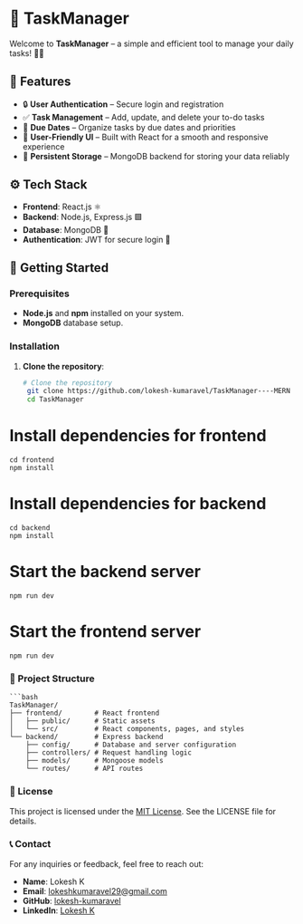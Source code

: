 # 📝 TaskManager

Welcome to **TaskManager** – a simple and efficient tool to manage your daily tasks! 📅🚀


## 🌟 Features
- 🔒 **User Authentication** – Secure login and registration
- ✅ **Task Management** – Add, update, and delete your to-do tasks
- 📅 **Due Dates** – Organize tasks by due dates and priorities
- 🎨 **User-Friendly UI** – Built with React for a smooth and responsive experience
- 💾 **Persistent Storage** – MongoDB backend for storing your data reliably


## ⚙️ Tech Stack
- **Frontend**: React.js ⚛️
- **Backend**: Node.js, Express.js 🟩
- **Database**: MongoDB 🍃
- **Authentication**: JWT for secure login 🔐


## 🚀 Getting Started

### Prerequisites
- **Node.js** and **npm** installed on your system.
- **MongoDB** database setup.

### Installation
1. **Clone the repository**:
   ```bash
   # Clone the repository
    git clone https://github.com/lokesh-kumaravel/TaskManager----MERN
    cd TaskManager

# Install dependencies for frontend
    cd frontend
    npm install

# Install dependencies for backend
    cd backend
    npm install

# Start the backend server
    npm run dev

# Start the frontend server
    npm run dev

### 📂 Project Structure
    ```bash
    TaskManager/
    ├── frontend/        # React frontend
    │   ├── public/      # Static assets
    │   └── src/         # React components, pages, and styles
    └── backend/         # Express backend
        ├── config/      # Database and server configuration
        ├── controllers/ # Request handling logic
        ├── models/      # Mongoose models
        └── routes/      # API routes


### 📜 License
This project is licensed under the [MIT License](./LICENSE). See the LICENSE file for details.

### 📞 Contact

For any inquiries or feedback, feel free to reach out:

- **Name**: Lokesh K
- **Email**: [lokeshkumaravel29@gmail.com](mailto:lokeshkumaravel29@gmail.com)
- **GitHub**: [lokesh-kumaravel](https://github.com/lokesh-kumaravel)
- **LinkedIn**: [Lokesh K](https://www.linkedin.com/in/lokesh-k-5b7513276)

